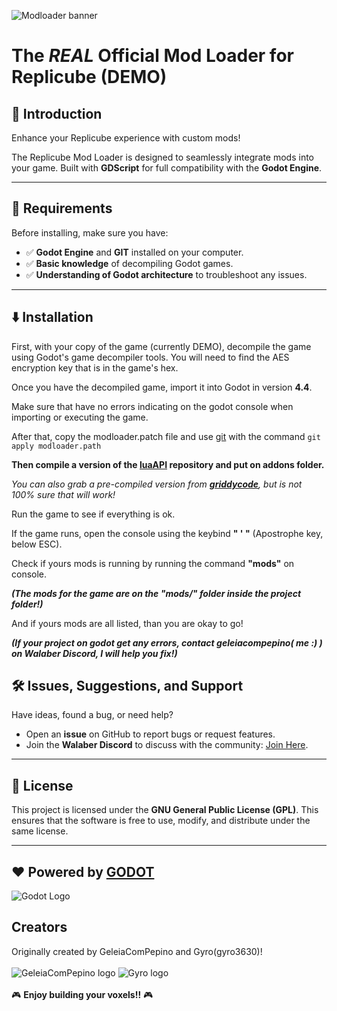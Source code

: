 ![Modloader banner](https://github.com/user-attachments/assets/ce442850-0268-48f5-b6e4-61f1bf5d1974)

# The ***REAL*** Official Mod Loader for Replicube (DEMO)

## 🚀 Introduction

Enhance your Replicube experience with custom mods! 

The Replicube Mod Loader is designed to seamlessly integrate mods into your game. Built with **GDScript** for full compatibility with the **Godot Engine**.

---

## 📌 Requirements
Before installing, make sure you have:
- ✅ **Godot Engine** and **GIT** installed on your computer.
- ✅ **Basic knowledge** of decompiling Godot games.
- ✅ **Understanding of Godot architecture** to troubleshoot any issues.

---
## ⬇️ Installation
First, with your copy of the game (currently DEMO), decompile the game using Godot's game decompiler tools. 
You will need to find the AES encryption key that is in the game's hex.

Once you have the decompiled game, import it into Godot in version **4.4**.

Make sure that have no errors indicating on the godot console when importing or executing the game.

After that, copy the modloader.patch file and use [git](https://git-scm.com/downloads) with the command ```git apply modloader.path```

**Then compile a version of the [luaAPI](https://github.com/WeaselGames/godot_luaAPI) repository and put on addons folder.**

*You can also grab a pre-compiled version from [**griddycode**](https://github.com/face-hh/griddycode), but is not 100% sure that will work!*

Run the game to see if everything is ok.

If the game runs, open the console using the keybind **" ' "** (Apostrophe key, below ESC).

Check if yours mods is running by running the command **"mods"** on console.

***(The mods for the game are on the "mods/" folder inside the project folder!)***

And if yours mods are all listed, than you are okay to go!

***(If your project on godot get any errors, contact geleiacompepino( me :) ) on Walaber Discord, I will help you fix!)***

## 🛠 Issues, Suggestions, and Support

Have ideas, found a bug, or need help? 
- Open an **issue** on GitHub to report bugs or request features.
- Join the **Walaber Discord** to discuss with the community: [Join Here](https://discord.gg/CQDKYPjYmF).

---

## 📜 License

This project is licensed under the **GNU General Public License (GPL)**. This ensures that the software is free to use, modify, and distribute under the same license.

---

## ❤ Powered by [GODOT](https://godotengine.org/)
![Godot Logo](https://static.wikia.nocookie.net/logopedia/images/7/7e/Godot_game_engine_logo.svg/revision/latest/scale-to-width-down/300?cb=20221004155752)
</br>

## Creators

Originally created by GeleiaComPepino and Gyro(gyro3630)!
</br>
</br>
![GeleiaComPepino logo](https://github.com/GeleiaComPepino.png?size=200)
![Gyro logo](https://github.com/MathiasDPX.png?size=160)
</a>
</br>
</br>
🎮 **Enjoy building your voxels!!** 🎮

